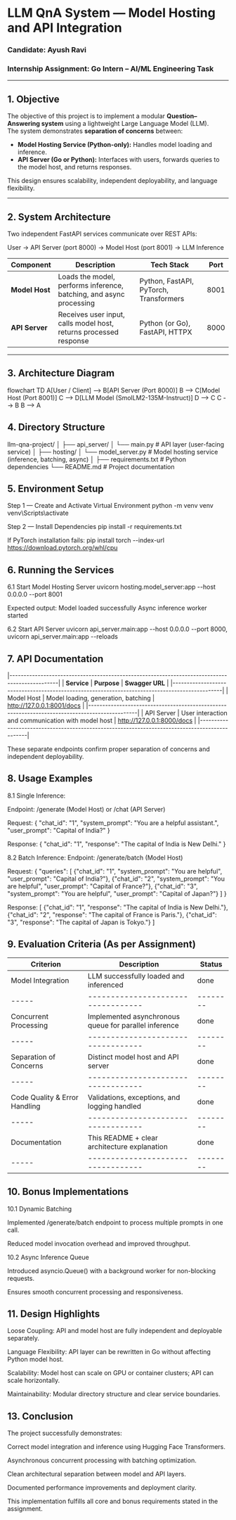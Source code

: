 # LLM QnA System — Model Hosting and API Integration

### Candidate: Ayush Ravi  
### Internship Assignment: Go Intern – AI/ML Engineering Task  

---

## 1. Objective

The objective of this project is to implement a modular **Question–Answering system** using a lightweight Large Language Model (LLM).  
The system demonstrates **separation of concerns** between:

- **Model Hosting Service (Python-only):** Handles model loading and inference.  
- **API Server (Go or Python):** Interfaces with users, forwards queries to the model host, and returns responses.

This design ensures scalability, independent deployability, and language flexibility.

---

## 2. System Architecture

Two independent FastAPI services communicate over REST APIs:

User → API Server (port 8000) → Model Host (port 8001) → LLM Inference


| Component | Description | Tech Stack | Port |
|------------|-------------|------------|------|
| **Model Host** | Loads the model, performs inference, batching, and async processing | Python, FastAPI, PyTorch, Transformers | 8001 |
| **API Server** | Receives user input, calls model host, returns processed response | Python (or Go), FastAPI, HTTPX | 8000 |

---

## 3. Architecture Diagram
flowchart TD
    A[User / Client] --> B[API Server (Port 8000)]
    B --> C[Model Host (Port 8001)]
    C --> D[LLM Model (SmolLM2-135M-Instruct)]
    D --> C
    C --> B
    B --> A

## 4. Directory Structure
llm-qna-project/
│
├── api_server/
│   └── main.py                # API layer (user-facing service)
│
├── hosting/
│   └── model_server.py        # Model hosting service (inference, batching, async)
│
├── requirements.txt           # Python dependencies
└── README.md                  # Project documentation


## 5. Environment Setup
Step 1 — Create and Activate Virtual Environment
python -m venv venv
venv\Scripts\activate

Step 2 — Install Dependencies
pip install -r requirements.txt

If PyTorch installation fails:
pip install torch --index-url https://download.pytorch.org/whl/cpu


## 6. Running the Services
6.1 Start Model Hosting Server
uvicorn hosting.model_server:app --host 0.0.0.0 --port 8001

Expected output:
Model loaded successfully 
Async inference worker started

6.2 Start API Server
uvicorn api_server.main:app --host 0.0.0.0 --port 8000, 
uvicorn api_server.main:app --reloads



## 7. API Documentation
|-----------------------------------------------------------------------------------------------|
| **Service** | **Purpose**                                        | **Swagger URL**            |
|-----------------------------------------------------------------------------------------------|
| Model Host  | Model loading, generation, batching                | http://127.0.0.1:8001/docs |
|-----------------------------------------------------------------------------------------------|
| API Server  | User interaction and communication with model host | http://127.0.0.1:8000/docs |
|-----------------------------------------------------------------------------------------------|

These separate endpoints confirm proper separation of concerns and independent deployability.


## 8. Usage Examples
8.1 Single Inference:

Endpoint: /generate (Model Host) or /chat (API Server)

Request:
{
  "chat_id": "1",
  "system_prompt": "You are a helpful assistant.",
  "user_prompt": "Capital of India?"
}

Response:
{
  "chat_id": "1",
  "response": "The capital of India is New Delhi."
}

8.2 Batch Inference:
Endpoint: /generate/batch (Model Host)

Request:
{
  "queries": [
    {"chat_id": "1", "system_prompt": "You are helpful", "user_prompt": "Capital of India?"},
    {"chat_id": "2", "system_prompt": "You are helpful", "user_prompt": "Capital of France?"},
    {"chat_id": "3", "system_prompt": "You are helpful", "user_prompt": "Capital of Japan?"}
  ]
}

Response:
[
  {"chat_id": "1", "response": "The capital of India is New Delhi."},
  {"chat_id": "2", "response": "The capital of France is Paris."},
  {"chat_id": "3", "response": "The capital of Japan is Tokyo."}
]


## 9. Evaluation Criteria (As per Assignment)
| **Criterion** | **Description** | **Status** |
|-----|----------------------------------|--------|
| Model Integration | LLM successfully loaded and inferenced | done |
|-----|----------------------------------|--------|
| Concurrent Processing | Implemented asynchronous queue for parallel inference | done |
|-----|----------------------------------|--------|
| Separation of Concerns | Distinct model host and API server | done |
|-----|----------------------------------|--------|
| Code Quality & Error Handling | Validations, exceptions, and logging handled | done |
|-----|----------------------------------|--------|
| Documentation | This README + clear architecture explanation | done |
|-----|----------------------------------|--------|


## 10. Bonus Implementations
10.1 Dynamic Batching

Implemented /generate/batch endpoint to process multiple prompts in one call.

Reduced model invocation overhead and improved throughput.

10.2 Async Inference Queue

Introduced asyncio.Queue() with a background worker for non-blocking requests.

Ensures smooth concurrent processing and responsiveness.


## 11. Design Highlights

Loose Coupling: API and model host are fully independent and deployable separately.

Language Flexibility: API layer can be rewritten in Go without affecting Python model host.

Scalability: Model host can scale on GPU or container clusters; API can scale horizontally.

Maintainability: Modular directory structure and clear service boundaries.


## 13. Conclusion

The project successfully demonstrates:

Correct model integration and inference using Hugging Face Transformers.

Asynchronous concurrent processing with batching optimization.

Clean architectural separation between model and API layers.

Documented performance improvements and deployment clarity.

This implementation fulfills all core and bonus requirements stated in the assignment.